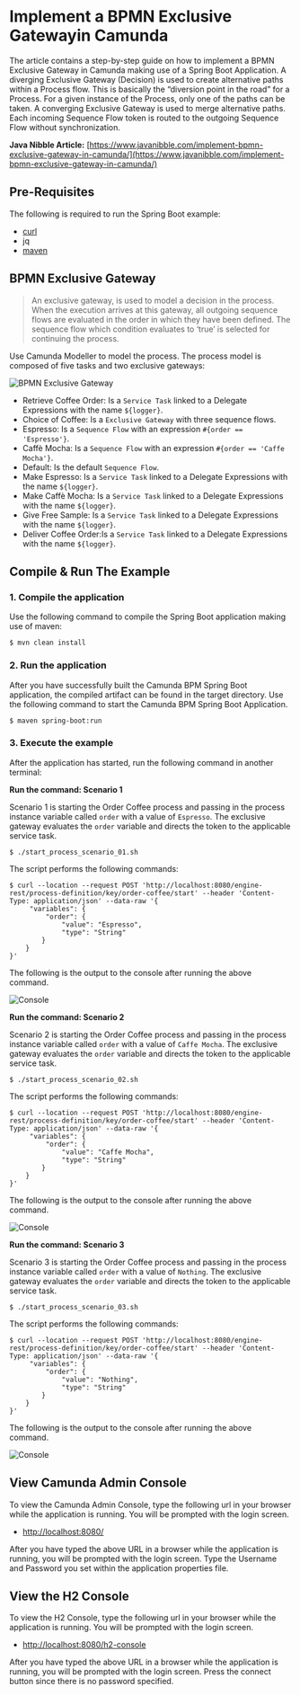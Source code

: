 # Implement a BPMN Exclusive Gatewayin Camunda
The article contains a step-by-step guide on how to implement a BPMN Exclusive Gateway in Camunda making use of a Spring Boot Application. A diverging Exclusive Gateway (Decision) is used to create alternative paths within a Process flow. This is basically the “diversion point in the road” for a Process. For a given instance of the Process, only one of the paths can be taken. A converging Exclusive Gateway is used to merge alternative paths. Each incoming Sequence Flow token is routed to the outgoing Sequence Flow without synchronization.

**Java Nibble Article:** [https://www.javanibble.com/implement-bpmn-exclusive-gateway-in-camunda/](https://www.javanibble.com/implement-bpmn-exclusive-gateway-in-camunda/)

## Pre-Requisites
The following is required to run the Spring Boot example:
* [curl](https://www.javanibble.com/how-to-install-curl-on-macos-using-homebrew/)
* jq
* [maven](https://www.javanibble.com/how-to-install-maven-on-macos-using-homebrew/)

## BPMN Exclusive Gateway
> An exclusive gateway, is used to model a decision in the process. When the execution arrives at this gateway, all outgoing sequence flows are evaluated in the order in which they have been defined. The sequence flow which condition evaluates to ‘true’ is selected for continuing the process.

Use Camunda Modeller to model the process. The process model is composed of five tasks and two exclusive gateways:

![BPMN Exclusive Gateway](https://www.javanibble.com/assets/images/posts/bpmn-exclusive-gateway/bpmn-exclusive-gateway.png)

* Retrieve Coffee Order: Is a `Service Task` linked to a Delegate Expressions with the name `${logger}`.
* Choice of Coffee: Is a `Exclusive Gateway` with three sequence flows.
* Espresso: Is a `Sequence Flow` with an expression `#{order == 'Espresso'}`.
* Caffè Mocha: Is a `Sequence Flow` with an expression `#{order == 'Caffe Mocha'}`.
* Default: Is the default `Sequence Flow`.
* Make Espresso: Is a `Service Task` linked to a Delegate Expressions with the name `${logger}`.
* Make Caffè Mocha: Is a `Service Task` linked to a Delegate Expressions with the name `${logger}`.
* Give Free Sample: Is a `Service Task` linked to a Delegate Expressions with the name `${logger}`.
* Deliver Coffee Order:Is a `Service Task` linked to a Delegate Expressions with the name `${logger}`.


## Compile & Run The Example

### 1. Compile the application
Use the following command to compile the Spring Boot application making use of maven:

```shell
$ mvn clean install
```

### 2. Run the application
After you have successfully built the Camunda BPM Spring Boot application, the compiled artifact can be found in the
target directory. Use the following command to start the Camunda BPM Spring Boot Application.

```shell
$ maven spring-boot:run
```

### 3. Execute the example
After the application has started, run the following command in another terminal:

**Run the command: Scenario 1**

Scenario 1 is starting the Order Coffee process and passing in the process instance variable called `order` with a value of `Espresso`. The exclusive gateway evaluates the `order` variable and directs the token to the applicable service task.

```shell
$ ./start_process_scenario_01.sh
```

The script performs the following commands:
```shell
$ curl --location --request POST 'http://localhost:8080/engine-rest/process-definition/key/order-coffee/start' --header 'Content-Type: application/json' --data-raw '{
     "variables": {
         "order": {
             "value": "Espresso",
             "type": "String"
        }
    }
}'
```
The following is the output to the console after running the above command.

![Console](https://www.javanibble.com/assets/images/posts/bpmn-exclusive-gateway/console-camunda-bpmn-exclusive-gateway-scenario1.png)

**Run the command: Scenario 2**

Scenario 2 is starting the Order Coffee process and passing in the process instance variable called `order` with a value of `Caffe Mocha`. The exclusive gateway evaluates the `order` variable and directs the token to the applicable service task.
```shell
$ ./start_process_scenario_02.sh
```

The script performs the following commands:
```shell
$ curl --location --request POST 'http://localhost:8080/engine-rest/process-definition/key/order-coffee/start' --header 'Content-Type: application/json' --data-raw '{
     "variables": {
         "order": {
             "value": "Caffe Mocha",
             "type": "String"
        }
    }
}'
```
The following is the output to the console after running the above command.

![Console](https://www.javanibble.com/assets/images/posts/bpmn-exclusive-gateway/console-camunda-bpmn-exclusive-gateway-scenario2.png)

**Run the command: Scenario 3**

Scenario 3 is starting the Order Coffee process and passing in the process instance variable called `order` with a value of `Nothing`. The exclusive gateway evaluates the `order` variable and directs the token to the applicable service task.
```shell
$ ./start_process_scenario_03.sh
```
The script performs the following commands:
```shell
$ curl --location --request POST 'http://localhost:8080/engine-rest/process-definition/key/order-coffee/start' --header 'Content-Type: application/json' --data-raw '{
     "variables": {
         "order": {
             "value": "Nothing",
             "type": "String"
        }
    }
}'
```
The following is the output to the console after running the above command.

![Console](https://www.javanibble.com/assets/images/posts/bpmn-exclusive-gateway/console-camunda-bpmn-exclusive-gateway-scenario3.png)

## View Camunda Admin Console
To view the Camunda Admin Console, type the following url in your browser while the application is running. You will be prompted with the login screen.

* [http://localhost:8080/](http://localhost:8080/)

After you have typed the above URL in a browser while the application is running, you will be prompted with the login screen. Type the Username and Password you set within the application properties file.


## View the H2 Console
To view the H2 Console, type the following url in your browser while the application is running. You will be prompted with the login screen.

* [http://localhost:8080/h2-console](http://localhost:8080/h2-console)

After you have typed the above URL in a browser while the application is running, you will be prompted with the login screen. Press the connect button since there is no password specified.
